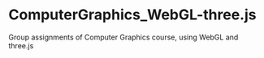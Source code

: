 # ComputerGraphics_WebGL-three.js
Group assignments of Computer Graphics course, using WebGL and three.js
